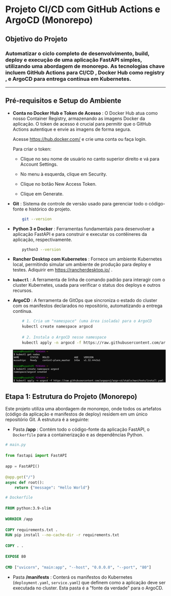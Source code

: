 # Projeto CI/CD com GitHub Actions e ArgoCD (Monorepo)
## Objetivo do Projeto

### Automatizar o ciclo completo de desenvolvimento, build, deploy e execução de uma aplicação FastAPI simples, utilizando uma abordagem de monorepo. As tecnologias chave incluem GitHub Actions para CI/CD , Docker Hub como registry , e ArgoCD para entrega contínua em Kubernetes.

---

## Pré-requisitos e Setup do Ambiente

* **Conta no Docker Hub e Token de Acesso** : O Docker Hub atua como nosso Container Registry, armazenando as imagens Docker da aplicação.  O token de acesso é crucial para permitir que o GitHub Actions autentique e envie as imagens de forma segura. 
       
     Acesse https://hub.docker.com/ e crie uma conta ou faça login.

    Para criar o token:

     * Clique no seu nome de usuário no canto superior direito e vá para Account Settings.

     * No menu à esquerda, clique em Security.

     * Clique no botão New Access Token.

     * Clique em Generate.

* **Git** : Sistema de controle de versão usado para gerenciar todo o código-fonte e histórico do projeto. 
    ```bash
        git --version
    ```    
* **Python 3 e Docker** : Ferramentas fundamentais para desenvolver a aplicação FastAPI e para construir e executar os contêineres da aplicação, respectivamente.
    ```bash
        python3 --version
    ```   
* **Rancher Desktop com Kubernetes** : Fornece um ambiente Kubernetes local, permitindo simular um ambiente de produção para deploy e testes. Adiquirir em https://rancherdesktop.io/ .
* **`kubectl`** : A ferramenta de linha de comando padrão para interagir com o cluster Kubernetes, usada para verificar o status dos deploys e outros recursos.
* **ArgoCD** : A ferramenta de GitOps que sincroniza o estado do cluster com os manifestos declarados no repositório, automatizando a entrega contínua.

    ```Bash
        # 1. Cria um "namespace" (uma área isolada) para o ArgoCD
        kubectl create namespace argocd

        # 2. Instala o ArgoCD nesse namespace
        kubectl apply -n argocd -f https://raw.githubusercontent.com/argoproj/argo-cd/stable/manifests/install.yaml
    ```

    ![Kubectl](imagens/01_kubectl_01.jpg)


## Etapa 1: Estrutura do Projeto (Monorepo)

Este projeto utiliza uma abordagem de monorepo, onde todos os artefatos (código da aplicação e manifestos de deploy) residem em um único repositório Git. A estrutura é a seguinte:

*  Pasta **/app** : Contém todo o código-fonte da aplicação FastAPI, o `Dockerfile` para a containerização e as dependências Python.

```py
# main.py

from fastapi import FastAPI 

app = FastAPI() 

@app.get("/") 
async def root(): 
    return {"message": "Hello World"} 
```

```Dockerfile
# Dockerfile

FROM python:3.9-slim

WORKDIR /app

COPY requirements.txt .
RUN pip install --no-cache-dir -r requirements.txt

COPY . .

EXPOSE 80

CMD ["uvicorn", "main:app", "--host", "0.0.0.0", "--port", "80"]
```
* Pasta **/manifests** : Conterá os manifestos do Kubernetes (`deployment.yaml`, `service.yaml`) que definem como a aplicação deve ser executada no cluster. Esta pasta é a "fonte da verdade" para o ArgoCD.
